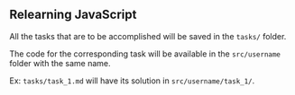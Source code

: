 ## Relearning JavaScript

All the tasks that are to be accomplished will be saved in the `tasks/` folder.

The code for the corresponding task will be available in the `src/username` folder with the same name.

Ex: `tasks/task_1.md` will have its solution in `src/username/task_1/`.

